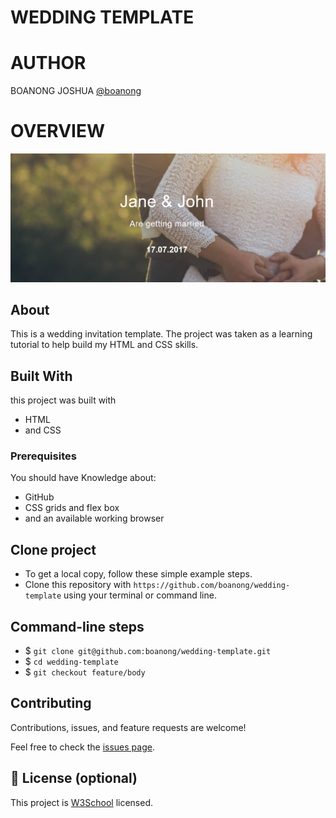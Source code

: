 # WEDDING TEMPLATE

# AUTHOR
BOANONG JOSHUA
[@boanong](https://github.com/boanong)

# OVERVIEW
  ![home page](assets/image/preview.png)


## About

This is a wedding invitation template. The project was taken as a learning tutorial to help build my HTML and CSS skills.

## Built With
  this project was built with
- HTML
- and CSS

### Prerequisites

 You should have Knowledge about:

- GitHub
- CSS grids and flex box
- and an available working browser

## Clone project

- To get a local copy, follow these simple example steps.
- Clone this repository with `https://github.com/boanong/wedding-template` using your terminal or command line.

## Command-line steps

- $ `git clone git@github.com:boanong/wedding-template.git`
- $ `cd wedding-template`
- $ `git checkout feature/body`

## Contributing

Contributions, issues, and feature requests are welcome!

Feel free to check the [issues page](https://github.com/boanong/wedding-template/issues).

## 📝 License (optional)

This project is [W3School](./LICENSE) licensed.
